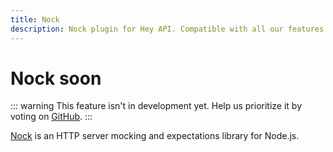 ```yaml
---
title: Nock
description: Nock plugin for Hey API. Compatible with all our features.
---
```


# Nock <span data-soon>soon</span>

::: warning
This feature isn't in development yet. Help us prioritize it by voting on [GitHub](https://github.com/hey-api/openapi-ts/issues/1487).
:::

[Nock](https://github.com/nock/nock) is an HTTP server mocking and expectations library for Node.js.

<!--@include: ../../sponsorship.md-->
